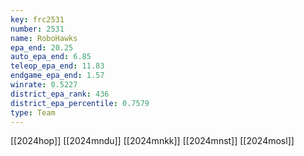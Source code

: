 ```yaml
---
key: frc2531
number: 2531
name: RoboHawks
epa_end: 20.25
auto_epa_end: 6.85
teleop_epa_end: 11.83
endgame_epa_end: 1.57
winrate: 0.5227
district_epa_rank: 436
district_epa_percentile: 0.7579
type: Team
---
```

[[2024hop]]
[[2024mndu]]
[[2024mnkk]]
[[2024mnst]]
[[2024mosl]]
